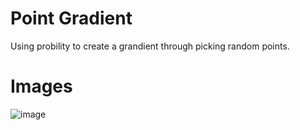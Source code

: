 # Point Gradient
Using probility to create a grandient through picking random points. 

# Images

![image](https://github.com/Somorovd/sumruv-generative-art/assets/18534469/3d14c1e9-26d9-47d2-a25e-0dae6ee8f3a6)
